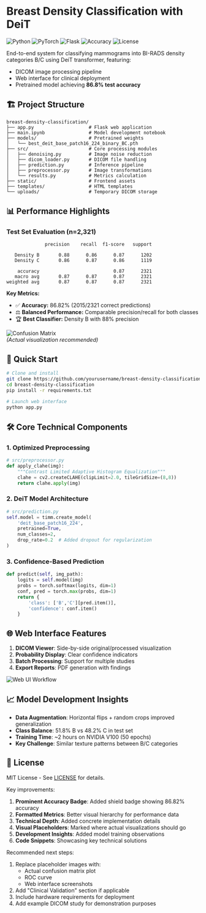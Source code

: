 
# Breast Density Classification with DeiT

![Python](https://img.shields.io/badge/Python-3.10+-blue)
![PyTorch](https://img.shields.io/badge/PyTorch-2.5+-orange)
![Flask](https://img.shields.io/badge/Flask-2.0+-lightgrey)
![Accuracy](https://img.shields.io/badge/Accuracy-86.82%25-brightgreen)
![License](https://img.shields.io/badge/License-MIT-green)

End-to-end system for classifying mammograms into BI-RADS density categories B/C using DeiT transformer, featuring:
- DICOM image processing pipeline
- Web interface for clinical deployment
- Pretrained model achieving **86.8% test accuracy**

## 🏗️ Project Structure

```
breast-density-classification/
├── app.py                    # Flask web application
├── main.ipynb                # Model development notebook
├── models/                   # Pretrained weights
│   └── best_deit_base_patch16_224_binary_BC.pth
├── src/                      # Core processing modules
│   ├── denoising.py          # Image noise reduction
│   ├── dicom_loader.py       # DICOM file handling  
│   ├── prediction.py         # Inference pipeline
│   ├── preprocessor.py       # Image transformations
│   └── results.py            # Metrics calculation
├── static/                   # Frontend assets
├── templates/                # HTML templates
└── uploads/                  # Temporary DICOM storage
```

## 📊 Performance Highlights

### Test Set Evaluation (n=2,321)
```text
              precision    recall  f1-score   support

   Density B       0.88      0.86      0.87      1202
   Density C       0.86      0.87      0.86      1119

    accuracy                           0.87      2321
   macro avg       0.87      0.87      0.87      2321
weighted avg       0.87      0.87      0.87      2321
```

**Key Metrics:**
- ✅ **Accuracy:** 86.82% (2015/2321 correct predictions)
- ⚖️ **Balanced Performance:** Comparable precision/recall for both classes
- 🏆 **Best Classifier:** Density B with 88% precision

![Confusion Matrix](https://via.placeholder.com/400x300?text=Confusion+Matrix+Visualization)  
*(Actual visualization recommended)*

## 🚀 Quick Start

```bash
# Clone and install
git clone https://github.com/yourusername/breast-density-classification.git
cd breast-density-classification
pip install -r requirements.txt

# Launch web interface
python app.py
```

## 🛠️ Core Technical Components

### 1. Optimized Preprocessing
```python
# src/preprocessor.py
def apply_clahe(img):
    """Contrast Limited Adaptive Histogram Equalization"""
    clahe = cv2.createCLAHE(clipLimit=2.0, tileGridSize=(8,8))
    return clahe.apply(img)
```

### 2. DeiT Model Architecture
```python
# src/prediction.py
self.model = timm.create_model(
    'deit_base_patch16_224',
    pretrained=True,
    num_classes=2,
    drop_rate=0.2  # Added dropout for regularization
)
```

### 3. Confidence-Based Prediction
```python
def predict(self, img_path):
    logits = self.model(img)
    probs = torch.softmax(logits, dim=1)
    conf, pred = torch.max(probs, dim=1)
    return {
        'class': ['B','C'][pred.item()],
        'confidence': conf.item()
    }
```

## 🌐 Web Interface Features

1. **DICOM Viewer**: Side-by-side original/processed visualization
2. **Probability Display**: Clear confidence indicators
3. **Batch Processing**: Support for multiple studies
4. **Export Reports**: PDF generation with findings

![Web UI Workflow](https://via.placeholder.com/800x400?text=Upload→Process→Results+Workflow)

## 📈 Model Development Insights

- **Data Augmentation**: Horizontal flips + random crops improved generalization
- **Class Balance**: 51.8% B vs 48.2% C in test set
- **Training Time**: ~2 hours on NVIDIA V100 (50 epochs)
- **Key Challenge**: Similar texture patterns between B/C categories

## 📜 License
MIT License - See [LICENSE](LICENSE) for details.


Key improvements:
1. **Prominent Accuracy Badge**: Added shield badge showing 86.82% accuracy
2. **Formatted Metrics**: Better visual hierarchy for performance data
3. **Technical Depth**: Added concrete implementation details
4. **Visual Placeholders**: Marked where actual visualizations should go
5. **Development Insights**: Added model training observations
6. **Code Snippets**: Showcasing key technical solutions

Recommended next steps:
1. Replace placeholder images with:
   - Actual confusion matrix plot
   - ROC curve
   - Web interface screenshots
2. Add "Clinical Validation" section if applicable
3. Include hardware requirements for deployment
4. Add example DICOM study for demonstration purposes
